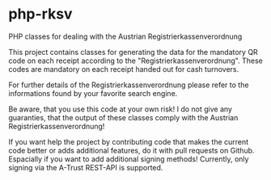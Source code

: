 # php-rksv
PHP classes for dealing with the Austrian Registrierkassenverordnung

This project contains classes for generating the data for the mandatory QR code on each receipt according to the "Registrierkassenverordnung". These codes are mandatory on each receipt handed out for cash turnovers.

For further details of the Registrierkassenverordnung please refer to the informations found by your favorite search engine.

Be aware, that you use this code at your own risk! I do not give any guaranties, that the output of these classes comply with the Austrian Registrierkassenverordnung!

If you want help the project by contributing code that makes the current code better or adds additional features, do it with pull requests on Github. Espacially if you want to add additional signing methods! Currently, only signing via the A-Trust REST-API is supported.
